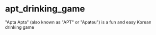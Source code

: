 # apt_drinking_game
"Apta Apta" (also known as "APT" or "Apateu") is a fun and easy Korean drinking game
